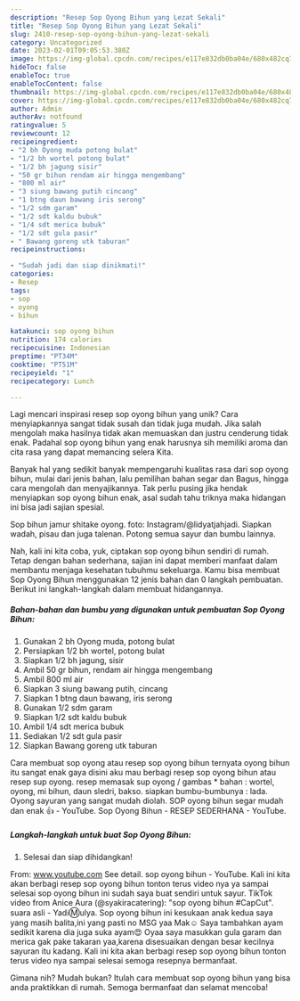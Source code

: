 ```yaml
---
description: "Resep Sop Oyong Bihun yang Lezat Sekali"
title: "Resep Sop Oyong Bihun yang Lezat Sekali"
slug: 2410-resep-sop-oyong-bihun-yang-lezat-sekali
category: Uncategorized
date: 2023-02-01T09:05:53.380Z
image: https://img-global.cpcdn.com/recipes/e117e832db0ba04e/680x482cq70/sop-oyong-bihun-foto-resep-utama.jpg
hideToc: false
enableToc: true
enableTocContent: false
thumbnail: https://img-global.cpcdn.com/recipes/e117e832db0ba04e/680x482cq70/sop-oyong-bihun-foto-resep-utama.jpg
cover: https://img-global.cpcdn.com/recipes/e117e832db0ba04e/680x482cq70/sop-oyong-bihun-foto-resep-utama.jpg
author: Admin
authorAv: notfound
ratingvalue: 5
reviewcount: 12
recipeingredient:
- "2 bh Oyong muda potong bulat"
- "1/2 bh wortel potong bulat"
- "1/2 bh jagung sisir"
- "50 gr bihun rendam air hingga mengembang"
- "800 ml air"
- "3 siung bawang putih cincang"
- "1 btng daun bawang iris serong"
- "1/2 sdm garam"
- "1/2 sdt kaldu bubuk"
- "1/4 sdt merica bubuk"
- "1/2 sdt gula pasir"
- " Bawang goreng utk taburan"
recipeinstructions:

- "Sudah jadi dan siap dinikmati!"
categories:
- Resep
tags:
- sop
- oyong
- bihun

katakunci: sop oyong bihun 
nutrition: 174 calories
recipecuisine: Indonesian
preptime: "PT34M"
cooktime: "PT51M"
recipeyield: "1"
recipecategory: Lunch

---
```





Lagi mencari inspirasi resep sop oyong bihun yang unik? Cara menyiapkannya sangat tidak susah dan tidak juga mudah. Jika salah mengolah maka hasilnya tidak akan memuaskan dan justru cenderung tidak enak. Padahal sop oyong bihun yang enak harusnya sih memiliki aroma dan cita rasa yang dapat memancing selera Kita.





Banyak hal yang sedikit banyak mempengaruhi kualitas rasa dari sop oyong bihun, mulai dari jenis bahan, lalu pemilihan bahan segar dan Bagus, hingga cara mengolah dan menyajikannya. Tak perlu pusing jika hendak menyiapkan sop oyong bihun enak,      asal sudah tahu triknya maka hidangan ini bisa jadi sajian spesial.














Sop bihun jamur shitake oyong. foto: Instagram/@lidyatjahjadi. Siapkan wadah, pisau dan juga talenan. Potong semua sayur dan bumbu lainnya.






Nah, kali ini kita coba, yuk, ciptakan sop oyong bihun sendiri di rumah. Tetap dengan bahan sederhana, sajian ini dapat memberi manfaat dalam membantu menjaga kesehatan tubuhmu sekeluarga. Kamu bisa membuat Sop Oyong Bihun menggunakan 12 jenis bahan dan 0 langkah pembuatan. Berikut ini langkah-langkah dalam membuat hidangannya.

<!--inarticleads1-->

##### Bahan-bahan dan bumbu yang digunakan untuk pembuatan Sop Oyong Bihun:

1. Gunakan 2 bh Oyong muda, potong bulat
1. Persiapkan 1/2 bh wortel, potong bulat
1. Siapkan 1/2 bh jagung, sisir
1. Ambil 50 gr bihun, rendam air hingga mengembang
1. Ambil 800 ml air
1. Siapkan 3 siung bawang putih, cincang
1. Siapkan 1 btng daun bawang, iris serong
1. Gunakan 1/2 sdm garam
1. Siapkan 1/2 sdt kaldu bubuk
1. Ambil 1/4 sdt merica bubuk
1. Sediakan 1/2 sdt gula pasir
1. Siapkan  Bawang goreng utk taburan


Cara membuat sop oyong atau resep sop oyong bihun ternyata oyong bihun itu sangat enak gaya disini aku mau berbagi resep sop oyong bihun atau resep sup oyong. resep memasak sup oyong / gambas * bahan : wortel, oyong, mi bihun, daun sledri, bakso. siapkan bumbu-bumbunya : lada. Oyong sayuran yang sangat mudah diolah. SOP oyong bihun segar mudah dan enak 👍 - YouTube. Sop Oyong Bihun - RESEP SEDERHANA - YouTube. 

<!--inarticleads2-->

##### Langkah-langkah untuk buat Sop Oyong Bihun:


1. Selesai dan siap dihidangkan!

From: www.youtube.com See detail. sop oyong bihun - YouTube. Kali ini kita akan berbagi resep sop oyong bihun tonton terus video nya ya sampai selesai sop oyong bihun ini sudah saya buat sendiri untuk sayur. TikTok video from Anice Aura (@syakiracatering): &#34;sop oyong bihun #CapCut&#34;. suara asli - YadℹⓂ️ulya. Sop oyong bihun ini kesukaan anak kedua saya yang masih balita,ini yang pasti no MSG yaa Mak☺️ Saya tambahkan ayam sedikit karena dia juga suka ayam😍 Oyaa saya masukkan gula garam dan merica gak pake takaran yaa,karena disesuaikan dengan besar kecilnya sayuran itu kadang. Kali ini kita akan berbagi resep sop oyong bihun tonton terus video nya sampai selesai semoga resepnya bermanfaat. 

Gimana nih? Mudah bukan? Itulah cara membuat sop oyong bihun yang bisa anda praktikkan di rumah. Semoga bermanfaat dan selamat mencoba!
